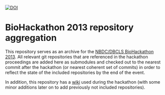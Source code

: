 [![DOI](https://zenodo.org/badge/7952683.svg)](https://zenodo.org/badge/latestdoi/7952683)

# BioHackathon 2013 repository aggregation

This repository serves as an archive for the [NBDC/DBCLS BioHackathon 2013](http://2013.biohackathon.org).
All relevant git repositories that are referenced in the hackathon proceedings are added here as
submodules and checked out to the nearest commit after the hackathon (or nearest coherent set of commits)
in order to reflect the state of the included repositories by the end of the event.

In addition, this repository has a [wiki](https://github.com/dbcls/bh13/wiki) used during the hackathon
(with some minor additions later on to add previously not included repositories).

